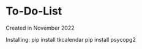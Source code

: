 # To-Do-List
Created in November 2022

Installing: pip install tkcalendar
            pip install psycopg2
